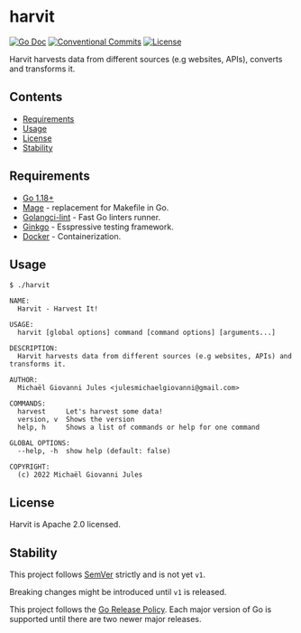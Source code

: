 # harvit

[![Go Doc](https://img.shields.io/badge/godoc-reference-blue.svg?style=for-the-badge)](https://godoc.org/github.com/mgjules/harvit)
[![Conventional Commits](https://img.shields.io/badge/Conventional%20Commits-1.0.0-yellow.svg?style=for-the-badge)](https://conventionalcommits.org)
[![License](https://img.shields.io/badge/License-Apache%202.0-blue.svg?style=for-the-badge)](LICENSE)

Harvit harvests data from different sources (e.g websites, APIs), converts and transforms it.


## Contents

  - [Requirements](#requirements)
  - [Usage](#usage)
  - [License](#license)
  - [Stability](#stability)


## Requirements

- [Go 1.18+](https://golang.org/doc/install)
- [Mage](https://github.com/magefile/mage) - replacement for Makefile in Go.
- [Golangci-lint](https://github.com/golangci/golangci-lint) - Fast Go linters runner.
- [Ginkgo](https://github.com/onsi/ginkgo) - Esspressive testing framework.
- [Docker](https://www.docker.com) - Containerization.

## Usage

```shell
$ ./harvit
```

```
NAME:
  Harvit - Harvest It!

USAGE:
  harvit [global options] command [command options] [arguments...]

DESCRIPTION:
  Harvit harvests data from different sources (e.g websites, APIs) and transforms it.

AUTHOR:
  Michaël Giovanni Jules <julesmichaelgiovanni@gmail.com>

COMMANDS:
  harvest     Let's harvest some data!
  version, v  Shows the version
  help, h     Shows a list of commands or help for one command

GLOBAL OPTIONS:
  --help, -h  show help (default: false)

COPYRIGHT:
  (c) 2022 Michaël Giovanni Jules
```


## License

Harvit is Apache 2.0 licensed.


## Stability

This project follows [SemVer](http://semver.org/) strictly and is not yet `v1`.

Breaking changes might be introduced until `v1` is released.

This project follows the [Go Release Policy](https://golang.org/doc/devel/release.html#policy). Each major version of Go is supported until there are two newer major releases.
